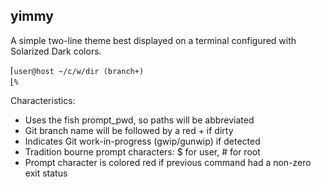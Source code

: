 ## yimmy

A simple two-line theme best displayed on a terminal configured with Solarized
Dark colors.

&lceil;`user@host ~/c/w/dir (branch+)`  
&lfloor;`%`

Characteristics:

- Uses the fish prompt_pwd, so paths will be abbreviated
- Git branch name will be followed by a red + if dirty
- Indicates Git work-in-progress (gwip/gunwip) if detected
- Tradition bourne prompt characters: $ for user, # for root
- Prompt character is colored red if previous command had a non-zero exit
  status
